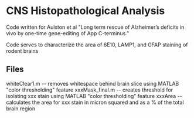 # CNS Histopathological Analysis
Code written for Aulston et al "Long term rescue of Alzheimer’s deficits in vivo by one-time gene-editing of App C-terminus."

Code serves to characterize the area of 6E10, LAMP1, and GFAP staining of rodent brains

## Files

whiteClear1.m -- removes whitespace behind brain slice using MATLAB "color thresholding" feature
xxxMask_final.m -- creates threshold for isolating xxx stain using MATLAB "color thresholding" feature
xxxArea -- calculates the area for xxx stain in micron squared and as a % of the total brain region